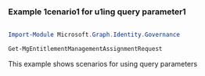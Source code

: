 ### Example 1cenario1 for u1ing query parameter1

```powershell

Import-Module Microsoft.Graph.Identity.Governance

Get-MgEntitlementManagementAssignmentRequest

```
This example shows scenarios for using query parameters

